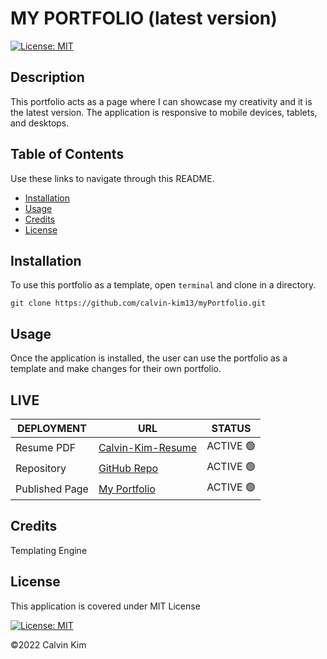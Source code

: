# MY PORTFOLIO (latest version)

[![License: MIT](https://img.shields.io/badge/License-MIT-blue.svg)](https://opensource.org/licenses/MIT)

## Description

This portfolio acts as a page where I can showcase my creativity and it is the latest version. The application is responsive to mobile devices, tablets, and desktops.

## Table of Contents

Use these links to navigate through this README.

- [Installation](#installation)
- [Usage](#usage)
- [Credits](#credits)
- [License](#license)

## Installation

To use this portfolio as a template, open `terminal` and clone in a directory.

    git clone https://github.com/calvin-kim13/myPortfolio.git

## Usage

Once the application is installed, the user can use the portfolio as a template and make changes for their own portfolio.

## LIVE

| DEPLOYMENT     | URL                                                         | STATUS    |
| -------------- | ----------------------------------------------------------- | --------- |
| Resume PDF     | [Calvin-Kim-Resume](./resume/Calvin-Kim-Resume.pdf)         | ACTIVE 🟢 |
| Repository     | [GitHub Repo](https://github.com/calvin-kim13/myPortfolio)  | ACTIVE 🟢 |
| Published Page | [My Portfolio](https://calvin-kim13.github.io/myPortfolio/) | ACTIVE 🟢 |

## Credits

Templating Engine

## License

This application is covered under MIT License

[![License: MIT](https://img.shields.io/badge/License-MIT-blue.svg)](https://opensource.org/licenses/MIT)

©2022 Calvin Kim
